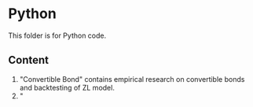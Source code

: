 # Python
This folder is for Python code.

## Content
1. "Convertible Bond" contains empirical research on convertible bonds and backtesting of ZL model.
2. "
